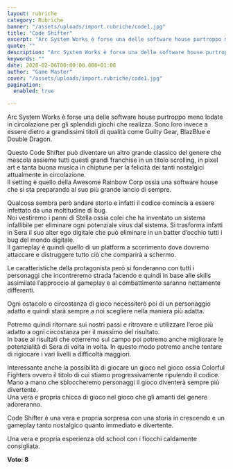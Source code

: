 ```yaml
---
layout: rubriche
category: Rubriche
banner: "/assets/uploads/import.rubriche/code1.jpg"
title: "Code Shifter"
excerpt: "Arc System Works è forse una delle software house purtroppo meno lodate in circolazione per gli splendidi giochi che realizza. Sono loro invece a essere dietro a grandissimi titoli di qualità come Guilty Gear, BlazBlue e Double Dragon. Questo Code Shifter può diventare un altro grande classico del genere che mescola assieme tutti questi grandi [&hellip"
quote: ""
description: "Arc System Works è forse una delle software house purtroppo meno lodate in circolazione per gli splendidi giochi che realizza. Sono loro invece a essere dietro a grandissimi titoli di qualità come Guilty Gear, BlazBlue e Double Dragon. Questo Code Shifter può diventare un altro grande classico del genere che mescola assieme tutti questi grandi [&hellip"
keywords: ""
date: 2020-02-06T00:00:00.000+01:00
author: "Game Master"
cover: "/assets/uploads/import.rubriche/code1.jpg"
pagination:
  enabled: true

---
```


Arc System Works è forse una delle software house purtroppo meno lodate in circolazione per gli splendidi giochi che realizza. Sono loro invece a essere dietro a grandissimi titoli di qualità come Guilty Gear, BlazBlue e Double Dragon.

Questo Code Shifter può diventare un altro grande classico del genere che mescola assieme tutti questi grandi franchise in un titolo scrolling, in pixel art e tanta buona musica in chiptune per la felicità dei tanti nostalgici attualmente in circolazione.  
Il setting è quello della Awesome Rainbow Corp ossia una software house che si sta preparando al suo più grande lancio di sempre.

Qualcosa sembra però andare storto e infatti il codice comincia a essere infettato da una moltitudine di bug.  
Noi vestiremo i panni di Stella ossia colei che ha inventato un sistema infallibile per eliminare ogni potenziale virus dal sistema. Si trasforma infatti in Sera il suo alter ego digitale che può eliminare in un batter d’occhio tutti i bug del mondo digitale.  
Il gameplay è quindi quello di un platform a scorrimento dove dovremo attaccare e distruggere tutto ciò che comparirà a schermo.

Le caratteristiche della protagonista però si fonderanno con tutti i personaggi che incontreremo strada facendo e quindi in base alle skills assimilate l’approccio al gameplay e al combattimento saranno nettamente differenti.

Ogni ostacolo o circostanza di gioco necessiterò poi di un personaggio adatto e quindi starà sempre a noi scegliere nella maniera più adatta.

Potremo quindi ritornare sui nostri passi e ritrovare e utilizzare l’eroe più adatto a ogni circostanza per il massimo del risultato.  
In base ai risultati che otterremo sul campo poi potremo anche migliorare le potenzialità di Sera di volta in volta. In questo modo potremo anche tentare di rigiocare i vari livelli a difficoltà maggiori.

Interessante anche la possibilità di giocare un gioco nel gioco ossia Colorful Fighters ovvero il titolo di cui stiamo progressivamente ripulendo il codice. Mano a mano che sbloccheremo personaggi il gioco diventerà sempre più divertente.  
Una vera e propria chicca di gioco nel gioco che gli amanti del genere adoreranno.

Code Shifter è una vera e propria sorpresa con una storia in crescendo e un gameplay tanto nostalgico quanto immediato e divertente.

Una vera e propria esperienza old school con i fiocchi caldamente consigliata.

**Voto: 8**